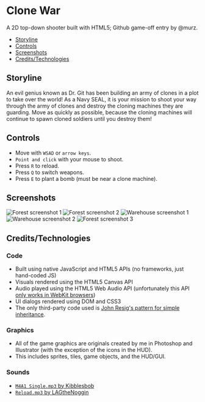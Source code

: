 # Clone War
A 2D top-down shooter built with HTML5; Github game-off entry by @murz.
* [Storyline](https://github.com/murz/game-off-2012#storyline)
* [Controls](https://github.com/murz/game-off-2012#controls)
* [Screenshots](https://github.com/murz/game-off-2012#screenshots)
* [Credits/Technologies](https://github.com/murz/game-off-2012#creditstechnologies)

## Storyline
An evil genius known as Dr. Git has been building an army of clones in a plot to take over the world! As a Navy SEAL, it is your mission to shoot your way through the army of clones and destroy the cloning machines they are guarding. Move as quickly as possible, because the cloning machines will continue to spawn cloned soldiers until you destroy them!

## Controls
* Move with `WSAD` or `arrow keys`.
* `Point and click` with your mouse to shoot.
* Press `R` to reload.
* Press `Q` to switch weapons.
* Press `E` to plant a bomb (must be near a clone machine).

## Screenshots
![Forest screenshot 1](http://cdn.murz.net/clone-war/screenshots/forest_1.png)
![Forest screenshot 2](http://cdn.murz.net/clone-war/screenshots/forest_2.png)
![Warehouse screenshot 1](http://cdn.murz.net/clone-war/screenshots/warehouse_1_f.png)
![Warehouse screenshot 2](http://cdn.murz.net/clone-war/screenshots/warehouse_3.png)
![Forest screenshot 3](http://cdn.murz.net/clone-war/screenshots/forest_3.png)

## Credits/Technologies
### Code
* Built using native JavaScript and HTML5 APIs (no frameworks, just hand-coded JS)
* Visuals rendered using the HTML5 Canvas API
* Audio played using the HTML5 Web Audio API (unfortunately this API [only works in WebKit browsers](http://caniuse.com/audio-api))
* UI dialogs rendered using DOM and CSS3
* The only third-party code used is [John Resig's pattern for simple inheritance](https://github.com/murz/game-off-2012/blob/master/scripts/class.js).

### Graphics
* All of the game graphics are originals created by me in Photoshop and Illustrator (with the exception of the icons in the HUD).
* This includes sprites, tiles, game objects, and the HUD/GUI.

### Sounds
* [`M4A1 Single.mp3` by Kibblesbob](http://soundbible.com/1804-M4A1-Single.html)
* [`Reload.mp3` by LAGtheNoggin](http://www.freesound.org/people/LAGtheNoggin/sounds/15545/)


